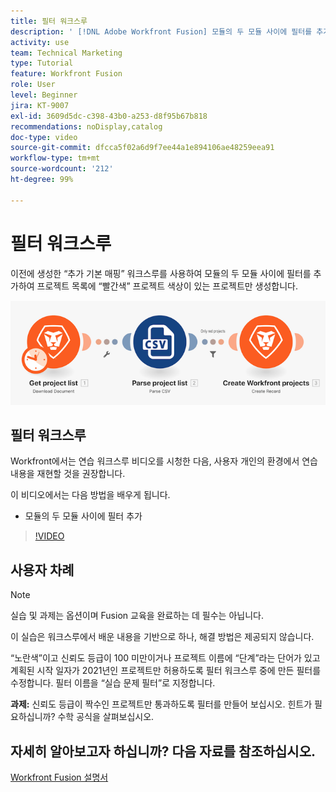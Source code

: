 ```yaml
---
title: 필터 워크스루
description: ' [!DNL Adobe Workfront Fusion] 모듈의 두 모듈 사이에 필터를 추가하는 방법을 알아봅니다.'
activity: use
team: Technical Marketing
type: Tutorial
feature: Workfront Fusion
role: User
level: Beginner
jira: KT-9007
exl-id: 3609d5dc-c398-43b0-a253-d8f95b67b818
recommendations: noDisplay,catalog
doc-type: video
source-git-commit: dfcca5f02a6d9f7ee44a1e894106ae48259eea91
workflow-type: tm+mt
source-wordcount: '212'
ht-degree: 99%

---
```


# 필터 워크스루

이전에 생성한 “추가 기본 매핑” 워크스루를 사용하여 모듈의 두 모듈 사이에 필터를 추가하여 프로젝트 목록에 “빨간색” 프로젝트 색상이 있는 프로젝트만 생성합니다.

![Fusion 시나리오의 이미지](assets/understand-the-basics-2.png)

## 필터 워크스루

Workfront에서는 연습 워크스루 비디오를 시청한 다음, 사용자 개인의 환경에서 연습 내용을 재현할 것을 권장합니다.

이 비디오에서는 다음 방법을 배우게 됩니다.

* 모듈의 두 모듈 사이에 필터 추가

>[!VIDEO](https://video.tv.adobe.com/v/3416487/?quality=12&learn=on&enablevpops&captions=kor)


## 사용자 차례

>[!NOTE]
>
>실습 및 과제는 옵션이며 Fusion 교육을 완료하는 데 필수는 아닙니다.

이 실습은 워크스루에서 배운 내용을 기반으로 하나, 해결 방법은 제공되지 않습니다.

“노란색”이고 신뢰도 등급이 100 미만이거나 프로젝트 이름에 “단계”라는 단어가 있고 계획된 시작 일자가 2021년인 프로젝트만 허용하도록 필터 워크스루 중에 만든 필터를 수정합니다. 필터 이름을 “실습 문제 필터”로 지정합니다.

**과제:** 신뢰도 등급이 짝수인 프로젝트만 통과하도록 필터를 만들어 보십시오. 힌트가 필요하십니까? 수학 공식을 살펴보십시오.

## 자세히 알아보고자 하십니까? 다음 자료를 참조하십시오.

[Workfront Fusion 설명서](https://experienceleague.adobe.com/ko/docs/workfront-fusion/using/get-started-with-fusion/understand-workfront-fusion/workfront-fusion-overview)
